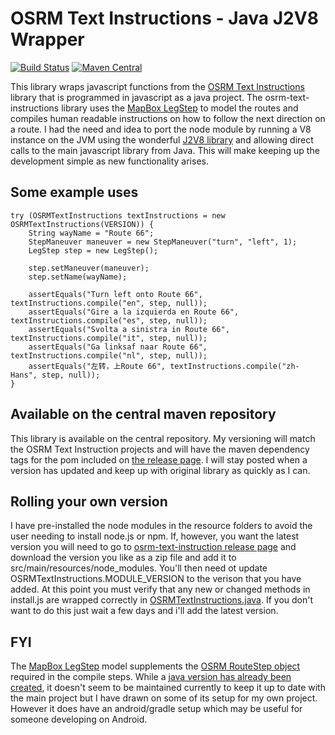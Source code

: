 # OSRM Text Instructions - Java J2V8 Wrapper

[![Build Status](https://travis-ci.org/brianolsen87/text-instructions.svg?branch=master)](https://travis-ci.org/brianolsen87/text-instructions)
[![Maven Central](https://img.shields.io/maven-central/v/com.github.brianolsen87/text-instructions.svg)](http://search.maven.org/#search%7Cga%7C1%7Cg%3A%22com.github.brianolsen87%22)

This library wraps javascript functions from the [OSRM Text Instructions](https://github.com/Project-OSRM/osrm-text-instructions) library that is programmed in javascript as a java project. The osrm-text-instructions library uses the [MapBox LegStep](https://www.mapbox.com/android-docs/api/mapbox-java/libjava-services/2.2.9/com/mapbox/services/api/directions/v5/models/LegStep.html) to model the routes and compiles human readable instructions on how to follow the next direction on a route. I had the need and idea to port the node module by running a V8 instance on the JVM using the wonderful [J2V8 library](https://github.com/eclipsesource/J2V8) and allowing direct calls to the main javascript library from Java. This will make keeping up the development simple as new functionality arises. 

## Some example uses
```
try (OSRMTextInstructions textInstructions = new OSRMTextInstructions(VERSION)) {
	String wayName = "Route 66";
	StepManeuver maneuver = new StepManeuver("turn", "left", 1);
	LegStep step = new LegStep();
	
	step.setManeuver(maneuver);
	step.setName(wayName);
			
	assertEquals("Turn left onto Route 66", textInstructions.compile("en", step, null));
	assertEquals("Gire a la izquierda en Route 66", textInstructions.compile("es", step, null));
	assertEquals("Svolta a sinistra in Route 66", textInstructions.compile("it", step, null));
	assertEquals("Ga linksaf naar Route 66", textInstructions.compile("nl", step, null));
	assertEquals("左转，上Route 66", textInstructions.compile("zh-Hans", step, null));
}
```
## Available on the central maven repository
This library is available on the central repository. My versioning will match the OSRM Text Instruction projects and will have the maven dependency tags for the pom included on [the release page](https://github.com/brianolsen87/text-instructions/releases). I will stay posted when a version has updated and keep up with original library as quickly as I can.

## Rolling your own version
I have pre-installed the node modules in the resource folders to avoid the user needing to install node.js or npm. If, however, you want the latest version you will need to go to [osrm-text-instruction release page](https://github.com/Project-OSRM/osrm-text-instructions/releases) and download the version you like as a zip file and add it to src/main/resources/node_modules. You'll then need ot update OSRMTextInstructions.MODULE_VERSION to the verison that you have added. At this point you must verify that any new or changed methods in install.js are wrapped correctly in [OSRMTextInstructions.java](https://github.com/brianolsen87/text-instructions/blob/master/src/main/java/us/brianolsen/instructions/OSRMTextInstructions.java). If you don't want to do this just wait a few days and i'll add the latest version.

## FYI
The [MapBox LegStep](https://www.mapbox.com/android-docs/api/mapbox-java/libjava-services/2.2.9/com/mapbox/services/api/directions/v5/models/LegStep.html) model supplements the [OSRM RouteStep object](https://github.com/Project-OSRM/osrm-backend/blob/master/docs/http.md#routestep-object) required in the compile steps. While a [java version has already been created](https://github.com/Project-OSRM/osrm-text-instructions.java/), it doesn't seem to be maintained currently to keep it up to date with the main project but I have drawn on some of its setup for my own project. However it does have an android/gradle setup which may be useful for someone developing on Android.
